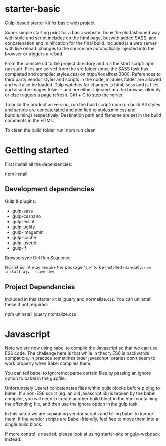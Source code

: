 # starter-basic
Gulp-based starter kit for basic web project

Super simple starting point for a basic website. Done the old fashioned way with style and script includes on the html page, but with added SASS, and concatenation and minification for the final build.
Included is a web server with live reload: changes to the source are automatically injected into the browser or triggers a reload.

From the console cd to the project directory and run the start script: npm run start.
Files are served from the src folder (once the SASS task has completed and compiled styles.css) on http://localhost:3000. References to third party vendor styles and scripts in the node_modules folder are allowed and will also be loaded.
Gulp watches for changes to html, scss and js files, and also the images folder - and are either injected into the browser directly or else triggers a page refresh.
Ctrl + C to stop the server.

To build the production version, run the build script: npm run build
All styles and scripts are concatenated and minified to styles.min.css and bundle.min.js respectively. Destination path and filename are set in the build comments in the HTML.

To clean the build folder, run: npm run clean


Getting started
===============
First install all the dependencies:

npm install


Development dependencies
------------------------

Gulp & plugins:
+ gulp-sass
+ gulp-cssnano
+ gulp-eslint
+ gulp-uglify
+ gulp-imagemin
+ gulp-cache
+ gulp-useref
+ gulp-if

Browsersync
Del
Run Sequence

NOTE! Eslint may require the package 'ajv' to be installed manually:
`npm install ajv --save-dev`

Project Dependencies
--------------------
Included in this starter kit is jquery and normalize.css. You can uninstall these if not required:

npm uninstall jquery normalize.css


Javascript
==========

Note we are now using babel to compile the Javascript so that we can use ES6 code.
The challenge here is that while in theory ES6 is backwards compatible, in practice sometimes older javascript libraries don't seem to work properly when Babel compiles them.

You can tell babel to ignore/not parse certain files by passing an ignore option to babel in the gulpfile.

Unfortunately Useref concatenates files within build blocks before piping to babel. If a non-ES6 script (eg. an old javascript lib) is broken by the babel compiler, you will need to create another build block in the html containing the offending file, and then use the ignore option in the gulp task.

In this setup we are separating vendor scripts and telling babel to ignore them. If the vendor scripts are Babel-friendly, feel free to move them into a single build block.

If more control is needed, please look at using starter-site or gulp-webpack instead.
